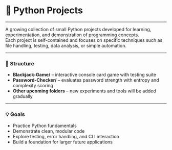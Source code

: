 # 🐍 Python Projects

_____________________________________________________________________________________________________________________________________

A growing collection of small Python projects developed for learning, experimentation, and demonstration of programming concepts.  
Each project is self-contained and focuses on specific techniques such as file handling, testing, data analysis, or simple automation.

_____________________________________________________________________________________________________________________________________

### 📁 Structure
- **Blackjack-Game/** – interactive console card game with testing suite  
- **Password-Checker/** – evaluates password strength with entropy and complexity scoring  
- **Other upcoming folders** – new experiments and tools will be added gradually

_____________________________________________________________________________________________________________________________________

### 💡 Goals
- Practice Python fundamentals  
- Demonstrate clean, modular code  
- Explore testing, error handling, and CLI interaction  
- Build a foundation for larger future applications  
